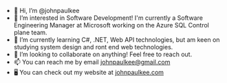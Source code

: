 - 👋 Hi, I’m @johnpaulkee
- 👀 I’m interested in Software Development! I'm currently a Software Engineering Manager at Microsoft working on the Azure SQL Control plane team.
- 🌱 I’m currently learning C#, .NET, Web API technologies, but am keen on studying system design and ront end web technologies.
- 💞️ I’m looking to collaborate on anything! Feel free to reach out.
- 📫 You can reach me by email johnpaulkee@gmail.com
- 🖥 You can check out my website at [johnpaulkee.com](http://johnpaulkee.com)

<!---
johnpaulkee/johnpaulkee is a ✨ special ✨ repository because its `README.md` (this file) appears on your GitHub profile.
You can click the Preview link to take a look at your changes.
--->
